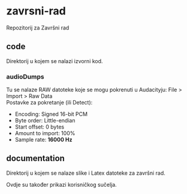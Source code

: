 # zavrsni-rad
Repozitorij za Završni rad

## code
Direktorij u kojem se nalazi izvorni kod.

### audioDumps
Tu se nalaze RAW datoteke koje se mogu pokrenuti u Audacityju: File > Import > Raw Data \
Postavke za pokretanje (ili Detect): 
  - Encoding: Signed 16-bit PCM
  - Byte order: Little-endian
  - Start offset: 0 bytes
  - Amount to import: 100%
  - Sample rate: **16000 Hz**

## documentation 
Direktorij u kojem se nalaze slike i Latex datoteke za završni rad.

Ovdje su također prikazi korisničkog sučelja.

